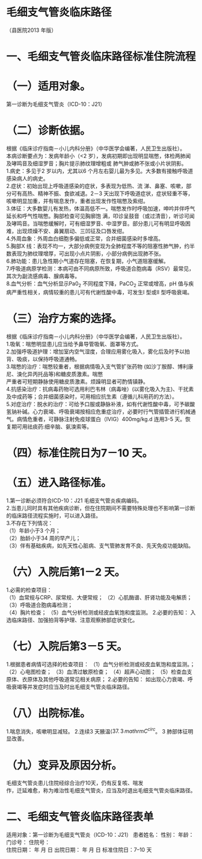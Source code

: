 # 毛细支气管炎临床路径  
（县医院2013 年版）  
# 一、毛细支气管炎临床路径标准住院流程  
# （一）适用对象。  
第一诊断为毛细支气管炎（ICD-10：J21）  
#  （二）诊断依据。  
根据《临床诊疗指南－小儿内科分册》（中华医学会编著，人民卫生出版社）。  
本病诊断要点为：发病年龄小（<2 岁），发病初期即出现明显喘憋，体检两肺闻及哮鸣音及细湿罗音；胸片提示肺纹理增粗或 肺气肿或肺不张或小片状阴影。  
1.病史：多见于2 岁以内，尤其以6 个月左右婴儿最为多见。大多数有接触呼吸道感染病人的病史。  
2.症状：初始出现上呼吸道感染的症状，多表现为低热、流 涕、鼻塞、咳嗽，部分可有高热、精神不振、食欲减退。2－3 天出现下呼吸道症状，症状轻重不等，咳嗽明显加重，并有喘息发作，重者出现发作性喘憋及紫绀。  
3.体征：大多数婴儿有发热，体温高低不一。喘憋发作时呼吸加速，呻吟并伴呼气延长和呼气性喘憋。胸部检查可见胸廓饱 满，叩诊呈鼓音（或过清音），听诊可闻及哮鸣音。当喘憋缓解时，可有细湿罗音、中湿罗音。部分患儿可有明显呼吸困难，出现烦燥不安、鼻翼扇动、三凹征及口唇发绀。  
4.外周血象：外周血白细胞多偏低或正常，合并细菌感染时多增高。  
5.胸部X 线：表现不均一，大部分病例变现为全肺程度不等的阻塞性肺气肿，约半数表现为肺纹理增厚，可出现小点片阴影，小部分病例出现肺不张。  
6.肺功能：患儿急性期小气道存在阻塞，在恢复期，小气道阻塞缓解。  
7.呼吸道病原学检测：本病可由不同病原所致，呼吸道合胞病毒（RSV）最常见，其次为副流感病毒、腺病毒等。  
8.血气分析：血气分析显示$\mathrm{Pa0_{2}}$ 不同程度下降，$\mathrm{PaCO_{2}}$ 正常或增高，pH 值与疾病严重性相关，病情较重的患儿可有代谢性酸中毒，可发生I 型或II 型呼吸衰竭。  
# （三）治疗方案的选择。  
根据《临床诊疗指南－小儿内科分册》（中华医学会编著，人民卫生出版社）。  
1.吸氧：喘憋明显患儿应当给予鼻导管吸氧、面罩等方式。  
2.加强呼吸道护理：增加室内空气湿度，合理应用雾化吸入，雾化后及时予以拍背、吸痰，以保持呼吸道通畅。  
3.喘憋的治疗：喘憋较重者，根据病情吸入支气管扩张药物 (如沙丁胺醇、博利康尼、溴化异丙托品等)和糖皮质激素。喘憋  
严重者可短期静脉使用糖皮质激素。烦躁明显者可酌情镇静。  
4.抗感染治疗：抗病毒药物可选用利巴韦林（病毒唑）(以雾化吸入为主)、干扰素及中成药等；合并细菌感染时，可用相应抗生素（遵循儿科用药的方法）。  
5.对症治疗：脱水的治疗：可给予口服或静脉补液，如有代谢性酸中毒，可予碳酸氢钠补碱。心力衰竭、呼吸衰竭按相应危重症治疗，必要时行气管插管进行机械通气。病情危重者，可静脉注射免疫球蛋白（IVIG）400mg/kg.d 连用3-5 天。恢复期可用祛痰药:细辛脑、氨溴索等。  
# （四）标准住院日为7－10 天。  
#     （五）进入路径标准。  
1.第一诊断必须符合ICD-10：J21 毛细支气管炎疾病编码。  
2.当患儿同时具有其他疾病诊断，但在住院期间不需要特殊处理也不影响第一诊断的临床路径流程实施时，可以进入路径。  
3.不存在下列情况：  
（1）年龄小于3 个月；  
（2）胎龄小于34 周的早产儿；  
（3）伴有基础疾病，如先天性心脏病、支气管肺发育不良、先天免疫功能缺陷。  
#   （六）入院后第1－2 天。  
1.必需的检查项目：  
（1）血常规与CRP、尿常规、大便常规；   （2）心肌酶谱、肝肾功能及电解质；   （3）呼吸道合胞病毒检测；  
（4）胸片检查； （5）血气分析检测或经皮血氧饱和度监测。 2.必要的告知： 入选临床路径、加强拍背等护理、注意观察肺部症状变化。  
# （七）入院后第3－5 天。  
1.根据患者病情可选择的检查项目：  （1）血气分析检测或经皮血氧饱和度监测。； （2）心电图检查；  （3）血清过敏原检查； （4）超声心动图； （5）检查血支原体、衣原体及其他呼吸道常见相关病原； 2.必要的告知： 如出现心力衰竭、呼吸衰竭等并发症时应当及时出毛细支气管炎临床路径。  
# （八）出院标准。  
1.喘息消失，咳嗽明显减轻。   2.连续3 天腋温$\langle37.\,3\,mathrm{C}^{circ}$。   3 肺部体征明显改善。  
# （九）变异及原因分析。  
毛细支气管炎患儿住院经综合治疗10天，仍有反复咳、喘发  
作，迁延难愈，称为难治性毛细支气管炎，应当及时退出毛细支气管炎临床路径。  
# 二、毛细支气管炎临床路径表单  
适用对象：第一诊断为毛细支气管炎（ICD-10：J21）   患者姓名：           性别：     年龄：    门诊号：       住院号：  
住院日期：     年   月   日 出院日期：     年   月  日  标准住院日：7–10 天  
